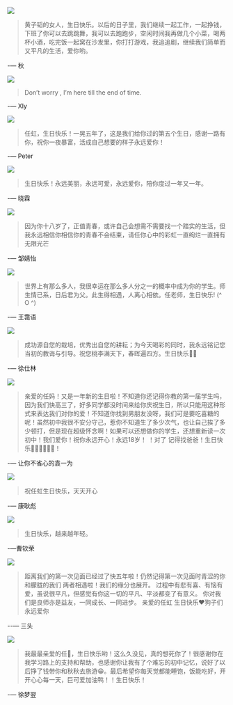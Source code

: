 ![](images/image-1.jpg)

> 黄子韬的女人，生日快乐。以后的日子里，我们继续一起工作，一起挣钱，下班了你可以去跳跳舞，我可以去跑跑步，空闲时间我再做几个小菜，喝两杯小酒，吃完饭一起窝在沙发里，你打打游戏，我追追剧，继续我们简单而又平凡的生活，爱你哟。
	
-— 秋

![](images/image-2.jpg)

> Don’t worry , I’m here till the end of time.
	
-— Xly

![](images/image-3.jpg)

> 任虹，生日快乐！一晃五年了，这是我们给你过的第五个生日，感谢一路有你，祝你一夜暴富，活成自己想要的样子永远爱你！

-— Peter 

![](images/image-4.jpg)

> 生日快乐！永远美丽，永远可爱，永远爱你，陪你度过一年又一年。

-— 晓霖

![](images/image-5.jpg)

> 因为你十八岁了，正值青春，或许自己会想需不需要找一个踏实的生活，但我永远相信你相信你的青春不会结束，请任你心中的彩虹一直绚烂一直拥有无限光芒  

-— 邹婧怡

![](images/image-6.jpg)

> 世界上有那么多人，我很幸运在那么多人分之一的概率中成为你的学生。师生情已系，日后君为父。此生得相遇，人离心相依。任老师，生日快乐! (^ O ^)

-— 王霭语

![](images/image-7.jpg)

> 成功源自您的栽培，优秀出自您的耕耘；为今天喝彩的同时，我永远铭记您当初的教诲与引导。祝您桃李满天下，春晖遍四方。生日快乐🎂🎂

-— 徐仕林

![](images/image-8.jpg)

> 亲爱的任妈！又是一年新的生日啦！不知道你还记得你教的第一届学生吗，因为我们快高三了，好多同学都没时间来给你庆祝生日，所以只能用这种形式来表达我们对你的爱！不知道你找到男朋友没呀，我们可是要吃喜糖的呢！虽然初中我很不安分守己，惹你不知道生了多少次气，也让自己挨了多少顿打，但是现在超级怀念啊！如果可以还想做你的学生，还想重新读一次初中！我们爱你！祝你永远开心！永远18岁！ ！对了     记得找爸爸！生日快乐🎂🎂🎂🎊🎊🎉！       

-— 让你不省心的袁一为

![](images/image-9.jpg)

> 祝任虹生日快乐，天天开心

-— 康耿彪

![](images/image-10.jpg)

> 生日快乐，越来越年轻。

-—曹钦荣

![](images/image-11.jpg)

> 距离我们的第一次见面已经过了快五年啦！仍然记得第一次见面时青涩的你和朦胧的我们 两者相遇啦！我们的缘分也展开。 过程中有悲有喜、有恼有爱，虽说很平凡，但感觉有你这一切的平凡、平淡都变了有意义。 你对我们是良师亦是益友，一同成长、一同进步。 亲爱的任虹 生日快乐❤️狗子们永远爱你

--— 三头

![](images/image-12.jpg)

> 我最最亲爱的任🌈，生日快乐哟！这么久没见，真的想死你了！很感谢你在我学习路上的支持和帮助，也感谢你让我有了个难忘的初中记忆，说好了以后挣了钱带你和秋秋去旅游😁。最后希望你每天觉都能睡饱，饭能吃好，开开心心每一天，巨可爱加油鸭！！生日快乐！

-— 徐梦翌